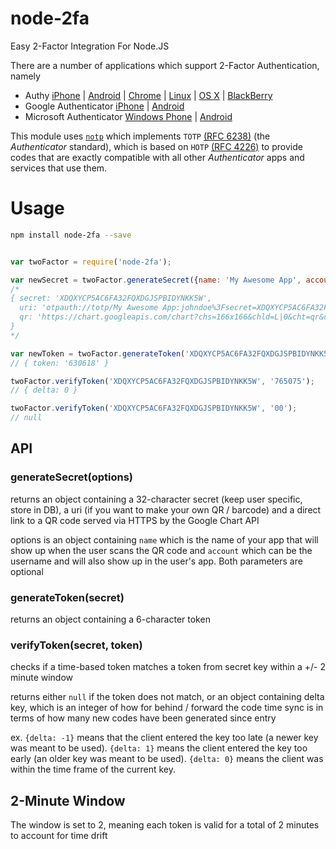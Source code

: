 # node-2fa
Easy 2-Factor Integration For Node.JS

There are a number of applications which support 2-Factor Authentication, namely

* Authy [iPhone](https://itunes.apple.com/us/app/authy/id494168017?mt=8) | [Android](https://play.google.com/store/apps/details?id=com.authy.authy&hl=en) | [Chrome](https://chrome.google.com/webstore/detail/authy/gaedmjdfmmahhbjefcbgaolhhanlaolb?hl=en) | [Linux](https://www.authy.com/personal/) | [OS X](https://www.authy.com/personal/) | [BlackBerry](https://appworld.blackberry.com/webstore/content/38831914/?countrycode=US&lang=en)
* Google Authenticator [iPhone](https://itunes.apple.com/us/app/google-authenticator/id388497605?mt=8) | [Android](https://play.google.com/store/apps/details?id=com.google.android.apps.authenticator2&hl=en)
* Microsoft Authenticator [Windows Phone](https://www.microsoft.com/en-us/store/apps/authenticator/9wzdncrfj3rj) | [Android](https://play.google.com/store/apps/details?id=com.microsoft.msa.authenticator)

This module uses [`notp`](https://github.com/guyht/notp) which implements `TOTP` [(RFC 6238)](https://www.ietf.org/rfc/rfc6238.txt)
(the *Authenticator* standard), which is based on `HOTP` [(RFC 4226)](https://www.ietf.org/rfc/rfc4226.txt)
to provide codes that are exactly compatible with all other *Authenticator* apps and services that use them.

Usage
=====

```bash
npm install node-2fa --save
```

```javascript

var twoFactor = require('node-2fa');

var newSecret = twoFactor.generateSecret({name: 'My Awesome App', account: 'johndoe'});
/*
{ secret: 'XDQXYCP5AC6FA32FQXDGJSPBIDYNKK5W',
  uri: 'otpauth://totp/My Awesome App:johndoe%3Fsecret=XDQXYCP5AC6FA32FQXDGJSPBIDYNKK5W',
  qr: 'https://chart.googleapis.com/chart?chs=166x166&chld=L|0&cht=qr&chl=otpauth://totp/My Awesome App:johndoe%3Fsecret=XDQXYCP5AC6FA32FQXDGJSPBIDYNKK5W' 
}
*/

var newToken = twoFactor.generateToken('XDQXYCP5AC6FA32FQXDGJSPBIDYNKK5W');
// { token: '630618' }

twoFactor.verifyToken('XDQXYCP5AC6FA32FQXDGJSPBIDYNKK5W', '765075');
// { delta: 0 }

twoFactor.verifyToken('XDQXYCP5AC6FA32FQXDGJSPBIDYNKK5W', '00');
// null
```

API
---

### generateSecret(options)

returns an object containing a 32-character secret (keep user specific, store in DB), a uri (if you want to make your own QR / barcode) and a direct link to a QR code served via HTTPS by the Google Chart API

options is an object containing `name` which is the name of your app that will show up when the user scans the QR code and `account` which can be the username and will also show up in the user's app. Both parameters are optional

### generateToken(secret)

returns an object containing a 6-character token

### verifyToken(secret, token)

checks if a time-based token matches a token from secret key within a +/- 2 minute window

returns either `null` if the token does not match, or an object containing delta key, which is an integer of how for behind / forward the code time sync is in terms of how many new codes have been generated since entry

ex.
`{delta: -1}` means that the client entered the key too late (a newer key was meant to be used).
`{delta: 1}` means the client entered the key too early (an older key was meant to be used).
`{delta: 0}` means the client was within the time frame of the current key.

2-Minute Window
----------------

The window is set to 2, meaning each token is valid for a total of 2 minutes to account for time drift
